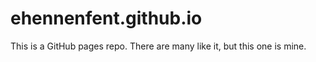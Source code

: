 # ehennenfent.github.io
This is a GitHub pages repo. There are many like it, but this one is mine. 
